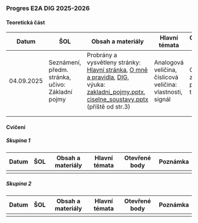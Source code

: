 ### Progres E2A DIG 2025-2026

#### Teoretická část

| Datum      | ŠOL                                              | Obsah a materiály                                            | Hlavní témata                                              | Otevřené body                    | Poznámka |
| ---------- | ------------------------------------------------ | ------------------------------------------------------------ | ---------------------------------------------------------- | -------------------------------- | -------- |
| 04.09.2025 | Seznámení, předm. stránka, učivo: Základní pojmy | Probrány a vysvětleny stránky: [Hlavní stránka](../../README.md), [O mně a pravidla](../../o-mne/readme.md), [DIG](../../predmety/dig/readme.md), výuka: [zakladni_pojmy.pptx](../../predmety/dig/materialy/zakladni_pojmy.pptx), [ciselne_soustavy.pptx](../../predmety/dig/materialy/ciselne_soustavy.pptx) (příště od str.3) | Analogová veličina, číslicová veličina: vlastnosti, signál | Chybějící zasedací pořádek třídy |          |
|            |                                                  |                                                              |                                                            |                                  |          |
|            |                                                  |                                                              |                                                            |                                  |          |

#### Cvičení

##### Skupina 1

| Datum | ŠOL  | Obsah a materiály | Hlavní témata | Otevřené body | Poznámka |
| ----- | ---- | ----------------- | ------------- | ------------- | -------- |
|       |      |                   |               |               |          |

##### Skupina 2

| Datum | ŠOL  | Obsah a materiály | Hlavní témata | Otevřené body | Poznámka |
| ----- | ---- | ----------------- | ------------- | ------------- | -------- |
|       |      |                   |               |               |          |
